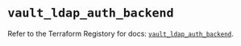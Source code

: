 # `vault_ldap_auth_backend`

Refer to the Terraform Registory for docs: [`vault_ldap_auth_backend`](https://www.terraform.io/docs/providers/vault/r/ldap_auth_backend).
